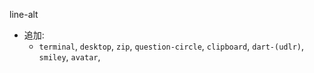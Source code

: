 line-alt
 - 追加:
   - `terminal`, `desktop`, `zip`, `question-circle`, `clipboard`,
     `dart-(udlr)`, `smiley`, `avatar`, 
  
